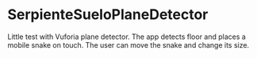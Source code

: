 # SerpienteSueloPlaneDetector
Little test with Vuforia plane detector. The app detects floor and places a mobile snake on touch. The user can move the snake and change its size.
